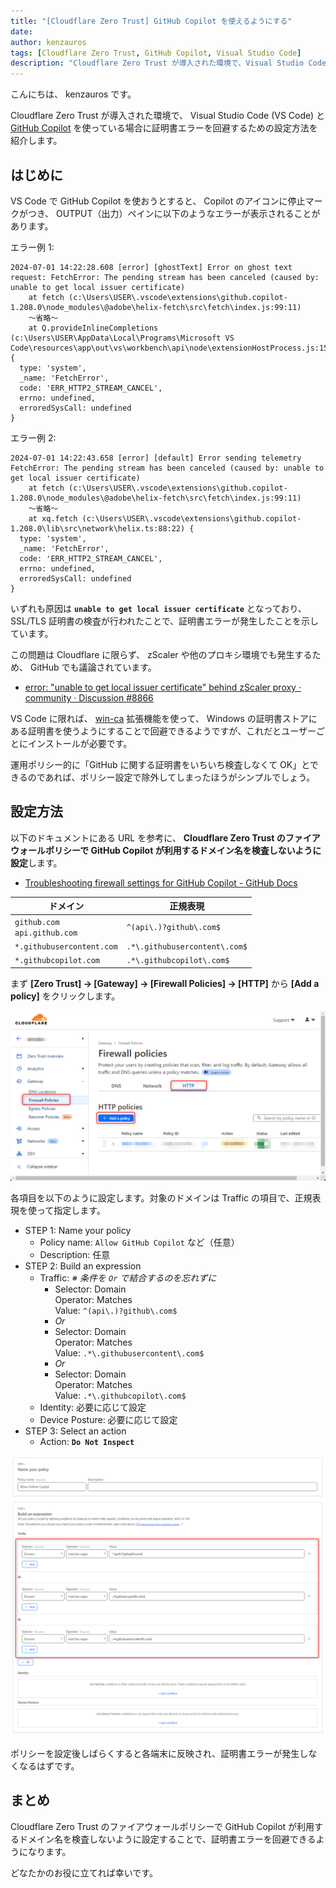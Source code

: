 ```yaml
---
title: "[Cloudflare Zero Trust] GitHub Copilot を使えるようにする"
date: 
author: kenzauros
tags: [Cloudflare Zero Trust, GitHub Copilot, Visual Studio Code]
description: "Cloudflare Zero Trust が導入された環境で、Visual Studio Code (VS Code) と GitHub Copilot を使っている場合に証明書エラーを回避するための設定方法を紹介します。基本的には Cloudflare Zero Trust の HTTP ファイアウォールポリシーで GitHub Copilot が利用するドメイン名を検査しないように設定するだけです。"
---
```


こんにちは、 kenzauros です。

Cloudflare Zero Trust が導入された環境で、 Visual Studio Code (VS Code) と [GitHub Copilot](https://copilot.github.com/) を使っている場合に証明書エラーを回避するための設定方法を紹介します。

## はじめに

VS Code で GitHub Copilot を使おうとすると、 Copilot のアイコンに停止マークがつき、 OUTPUT（出力）ペインに以下のようなエラーが表示されることがあります。

エラー例 1:
```
2024-07-01 14:22:28.608 [error] [ghostText] Error on ghost text request: FetchError: The pending stream has been canceled (caused by: unable to get local issuer certificate)
    at fetch (c:\Users\USER\.vscode\extensions\github.copilot-1.208.0\node_modules\@adobe\helix-fetch\src\fetch\index.js:99:11)
    ～省略～
    at Q.provideInlineCompletions (c:\Users\USER\AppData\Local\Programs\Microsoft VS Code\resources\app\out\vs\workbench\api\node\extensionHostProcess.js:153:118317) {
  type: 'system',
  _name: 'FetchError',
  code: 'ERR_HTTP2_STREAM_CANCEL',
  errno: undefined,
  erroredSysCall: undefined
}
```

エラー例 2:
```
2024-07-01 14:22:43.658 [error] [default] Error sending telemetry FetchError: The pending stream has been canceled (caused by: unable to get local issuer certificate)
    at fetch (c:\Users\USER\.vscode\extensions\github.copilot-1.208.0\node_modules\@adobe\helix-fetch\src\fetch\index.js:99:11)
    ～省略～
    at xq.fetch (c:\Users\USER\.vscode\extensions\github.copilot-1.208.0\lib\src\network\helix.ts:88:22) {
  type: 'system',
  _name: 'FetchError',
  code: 'ERR_HTTP2_STREAM_CANCEL',
  errno: undefined,
  erroredSysCall: undefined
}
```

いずれも原因は **`unable to get local issuer certificate`** となっており、 SSL/TLS 証明書の検査が行われたことで、証明書エラーが発生したことを示しています。

この問題は Cloudflare に限らず、 zScaler や他のプロキシ環境でも発生するため、 GitHub でも議論されています。

- [error: "unable to get local issuer certificate" behind zScaler proxy · community · Discussion #8866](https://github.com/orgs/community/discussions/8866)

VS Code に限れば、 [win-ca](https://marketplace.visualstudio.com/items?itemName=ukoloff.win-ca) 拡張機能を使って、 Windows の証明書ストアにある証明書を使うようにすることで回避できるようですが、これだとユーザーごとにインストールが必要です。

運用ポリシー的に「GitHub に関する証明書をいちいち検査しなくて OK」とできるのであれば、ポリシー設定で除外してしまったほうがシンプルでしょう。


## 設定方法

以下のドキュメントにある URL を参考に、 **Cloudflare Zero Trust のファイアウォールポリシーで GitHub Copilot が利用するドメイン名を検査しないように設定**します。

- [Troubleshooting firewall settings for GitHub Copilot - GitHub Docs](https://docs.github.com/en/copilot/troubleshooting-github-copilot/troubleshooting-firewall-settings-for-github-copilot)

| ドメイン                         | 正規表現                      |
| -------------------------------- | ----------------------------- |
| `github.com`<br>`api.github.com` | `^(api\.)?github\.com$`       |
| `*.githubusercontent.com`        | `.*\.githubusercontent\.com$` |
| `*.githubcopilot.com`            | `.*\.githubcopilot\.com$`     |

まず **[Zero Trust] → [Gateway] → [Firewall Policies] → [HTTP]** から **[Add a policy]** をクリックします。

![](images/firewall_policies_http.png "ファイアウォールポリシー (HTTP) の追加")

各項目を以下のように設定します。対象のドメインは Traffic の項目で、正規表現を使って指定します。

- STEP 1: Name your policy
    - Policy name: `Allow GitHub Copilot` など（任意）
    - Description: 任意
- STEP 2: Build an expression
    - Traffic: *※ 条件を `Or` で結合するのを忘れずに*
        - Selector: Domain<br>Operator: Matches<br>Value: `^(api\.)?github\.com$`
        - *Or*
        - Selector: Domain<br>Operator: Matches<br>Value: `.*\.githubusercontent\.com$`
        - *Or*
        - Selector: Domain<br>Operator: Matches<br>Value: `.*\.githubcopilot\.com$`
    - Identity: 必要に応じて設定
    - Device Posture: 必要に応じて設定
- STEP 3: Select an action
    - Action: **`Do Not Inspect`**

![](images/firewall_policies_http_new.png "ファイアウォールポリシー (HTTP) の設定内容")

ポリシーを設定後しばらくすると各端末に反映され、証明書エラーが発生しなくなるはずです。

## まとめ

Cloudflare Zero Trust のファイアウォールポリシーで GitHub Copilot が利用するドメイン名を検査しないように設定することで、証明書エラーを回避できるようになります。

どなたかのお役に立てれば幸いです。
